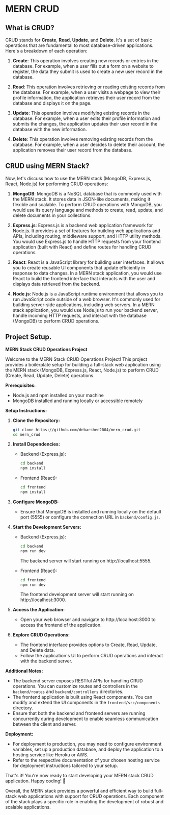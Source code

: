# MERN CRUD

## What is CRUD?

CRUD stands for **Create**, **Read**, **Update**, and **Delete**. It's a set of basic operations that are fundamental to most database-driven applications. Here's a breakdown of each operation:

1. **Create**: This operation involves creating new records or entries in the database. For example, when a user fills out a form on a website to register, the data they submit is used to create a new user record in the database.

2. **Read**: This operation involves retrieving or reading existing records from the database. For example, when a user visits a webpage to view their profile information, the application retrieves their user record from the database and displays it on the page.

3. **Update**: This operation involves modifying existing records in the database. For example, when a user edits their profile information and submits the changes, the application updates their user record in the database with the new information.

4. **Delete**: This operation involves removing existing records from the database. For example, when a user decides to delete their account, the application removes their user record from the database.

## CRUD using MERN Stack?

Now, let's discuss how to use the MERN stack (MongoDB, Express.js, React, Node.js) for performing CRUD operations:

1. **MongoDB**: MongoDB is a NoSQL database that is commonly used with the MERN stack. It stores data in JSON-like documents, making it flexible and scalable. To perform CRUD operations with MongoDB, you would use its query language and methods to create, read, update, and delete documents in your collections.

2. **Express.js**: Express.js is a backend web application framework for Node.js. It provides a set of features for building web applications and APIs, including routing, middleware support, and HTTP utility methods. You would use Express.js to handle HTTP requests from your frontend application (built with React) and define routes for handling CRUD operations.

3. **React**: React is a JavaScript library for building user interfaces. It allows you to create reusable UI components that update efficiently in response to data changes. In a MERN stack application, you would use React to build the frontend interface that interacts with the user and displays data retrieved from the backend.

4. **Node.js**: Node.js is a JavaScript runtime environment that allows you to run JavaScript code outside of a web browser. It's commonly used for building server-side applications, including web servers. In a MERN stack application, you would use Node.js to run your backend server, handle incoming HTTP requests, and interact with the database (MongoDB) to perform CRUD operations.

## Project Setup.

**MERN Stack CRUD Operations Project**

Welcome to the MERN Stack CRUD Operations Project! This project provides a boilerplate setup for building a full-stack web application using the MERN stack (MongoDB, Express.js, React, Node.js) to perform CRUD (Create, Read, Update, Delete) operations.

**Prerequisites:**

- Node.js and npm installed on your machine
- MongoDB installed and running locally or accessible remotely

**Setup Instructions:**

1. **Clone the Repository:**

   ```bash
   git clone https://github.com/debarshee2004/mern_crud.git
   cd mern_crud
   ```

2. **Install Dependencies:**

   - Backend (Express.js):
     ```bash
     cd backend
     npm install
     ```
   - Frontend (React):
     ```bash
     cd frontend
     npm install
     ```

3. **Configure MongoDB:**

   - Ensure that MongoDB is installed and running locally on the default port (5555) or configure the connection URL in `backend/config.js`.

4. **Start the Development Servers:**

   - Backend (Express.js):

     ```bash
     cd backend
     npm run dev
     ```

     The backend server will start running on http://localhost:5555.

   - Frontend (React):
     ```bash
     cd frontend
     npm run dev
     ```
     The frontend development server will start running on http://localhost:3000.

5. **Access the Application:**

   - Open your web browser and navigate to http://localhost:3000 to access the frontend of the application.

6. **Explore CRUD Operations:**
   - The frontend interface provides options to Create, Read, Update, and Delete data.
   - Follow the application's UI to perform CRUD operations and interact with the backend server.

**Additional Notes:**

- The backend server exposes RESTful APIs for handling CRUD operations. You can customize routes and controllers in the `backend/routes` and `backend/controllers` directories.
- The frontend application is built using React components. You can modify and extend the UI components in the `frontend/src/components` directory.
- Ensure that both the backend and frontend servers are running concurrently during development to enable seamless communication between the client and server.

**Deployment:**

- For deployment to production, you may need to configure environment variables, set up a production database, and deploy the application to a hosting service like Heroku or AWS.
- Refer to the respective documentation of your chosen hosting service for deployment instructions tailored to your setup.

That's it! You're now ready to start developing your MERN stack CRUD application. Happy coding! 🚀

Overall, the MERN stack provides a powerful and efficient way to build full-stack web applications with support for CRUD operations. Each component of the stack plays a specific role in enabling the development of robust and scalable applications.
